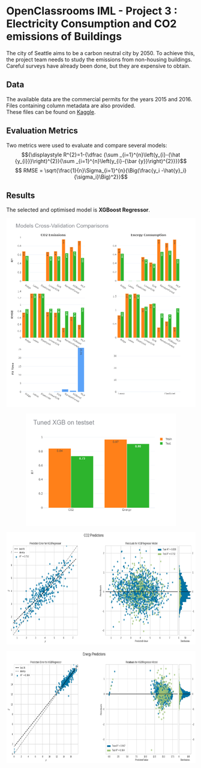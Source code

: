# OpenClassrooms IML - Project 3 : Electricity Consumption and CO2 emissions of Buildings

The city of Seattle aims to be a carbon neutral city by 2050. To achieve this, the project team needs to study the emissions from non-housing buildings.
Careful surveys have already been done, but they are expensive to obtain.

## Data
The available data are the commercial permits for the years 2015 and 2016. Files containing column metadata are also provided.  
These files can be found on [Kaggle](https://www.kaggle.com/city-of-seattle/sea-building-energy-benchmarking#2015-building-energy-benchmarking.csv).

## Evaluation Metrics
Two metrics were used to evaluate and compare several models:
$${\displaystyle R^{2}=1-{\dfrac {\sum _{i=1}^{n}\left(y_{i}-{\hat {y_{i}}}\right)^{2}}{\sum _{i=1}^{n}\left(y_{i}-{\bar {y}}\right)^{2}}}}$$
$$ RMSE = \sqrt{\frac{1}{n}\Sigma_{i=1}^{n}{\Big(\frac{y_i -\hat{y}_i}{\sigma_i}\Big)^2}}$$

## Results
The selected and optimised model is **XGBoost Regressor**.  

<p align="center"><img src="Pelec_05_charts\comparisons.png"></p>
<p align="center"><img width="400" height="300" src="Pelec_05_charts\scores.png"></p>
<p align="center"><img width="600" height="300" src="Pelec_05_charts\co2_preds.png"></p>
<p align="center"><img width="600" height="300" src="Pelec_05_charts\energy_preds.png"></p>

